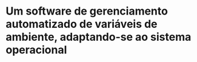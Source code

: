 # Um software de gerenciamento automatizado de variáveis de ambiente, adaptando-se ao sistema operacional